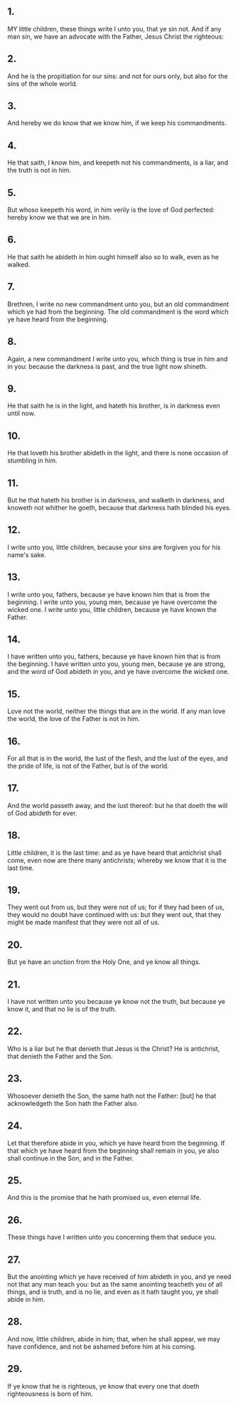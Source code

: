 ## 1.
MY little children, these things write I unto you, that ye sin not. And if any man sin, we have an advocate with the Father, Jesus Christ the righteous:
## 2.
And he is the propitiation for our sins: and not for ours only, but also for the sins of the whole world.
## 3.
And hereby we do know that we know him, if we keep his commandments.
## 4.
He that saith, I know him, and keepeth not his commandments, is a liar, and the truth is not in him.
## 5.
But whoso keepeth his word, in him verily is the love of God perfected: hereby know we that we are in him.
## 6.
He that saith he abideth in him ought himself also so to walk, even as he walked.
## 7.
Brethren, I write no new commandment unto you, but an old commandment which ye had from the beginning. The old commandment is the word which ye have heard from the beginning.
## 8.
Again, a new commandment I write unto you, which thing is true in him and in you: because the darkness is past, and the true light now shineth.
## 9.
He that saith he is in the light, and hateth his brother, is in darkness even until now.
## 10.
He that loveth his brother abideth in the light, and there is none occasion of stumbling in him.
## 11.
But he that hateth his brother is in darkness, and walketh in darkness, and knoweth not whither he goeth, because that darkness hath blinded his eyes.
## 12.
I write unto you, little children, because your sins are forgiven you for his name's sake.
## 13.
I write unto you, fathers, because ye have known him that is from the beginning. I write unto you, young men, because ye have overcome the wicked one. I write unto you, little children, because ye have known the Father.
## 14.
I have written unto you, fathers, because ye have known him that is from the beginning. I have written unto you, young men, because ye are strong, and the word of God abideth in you, and ye have overcome the wicked one.
## 15.
Love not the world, neither the things that are in the world. If any man love the world, the love of the Father is not in him.
## 16.
For all that is in the world, the lust of the flesh, and the lust of the eyes, and the pride of life, is not of the Father, but is of the world.
## 17.
And the world passeth away, and the lust thereof: but he that doeth the will of God abideth for ever.
## 18.
Little children, it is the last time: and as ye have heard that antichrist shall come, even now are there many antichrists; whereby we know that it is the last time.
## 19.
They went out from us, but they were not of us; for if they had been of us, they would no doubt have continued with us: but they went out, that they might be made manifest that they were not all of us.
## 20.
But ye have an unction from the Holy One, and ye know all things.
## 21.
I have not written unto you because ye know not the truth, but because ye know it, and that no lie is of the truth.
## 22.
Who is a liar but he that denieth that Jesus is the Christ? He is antichrist, that denieth the Father and the Son.
## 23.
Whosoever denieth the Son, the same hath not the Father: [but] he that acknowledgeth the Son hath the Father also.
## 24.
Let that therefore abide in you, which ye have heard from the beginning. If that which ye have heard from the beginning shall remain in you, ye also shall continue in the Son, and in the Father.
## 25.
And this is the promise that he hath promised us, even eternal life.
## 26.
These things have I written unto you concerning them that seduce you.
## 27.
But the anointing which ye have received of him abideth in you, and ye need not that any man teach you: but as the same anointing teacheth you of all things, and is truth, and is no lie, and even as it hath taught you, ye shall abide in him.
## 28.
And now, little children, abide in him; that, when he shall appear, we may have confidence, and not be ashamed before him at his coming.
## 29.
If ye know that he is righteous, ye know that every one that doeth righteousness is born of him.
